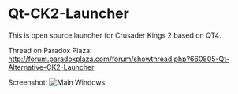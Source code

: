 Qt-CK2-Launcher
===============

This is open source launcher for Crusader Kings 2 based on QT4.

Thread on Paradox Plaza:
http://forum.paradoxplaza.com/forum/showthread.php?660805-Qt-Alternative-CK2-Launcher

Screenshot:
![Main Windows](https://github.com/sxxx/Qt-CK2-Launcher/blob/master/screenshot.png?raw=true)
